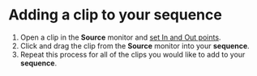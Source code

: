 # Adding a clip to your sequence

1. Open a clip in the **Source** monitor and [set In and Out points](../importing-and-logging-clips/adding-in-and-out-points-to-clips.md).
2. Click and drag the clip from the **Source** monitor into your **sequence**. 
3. Repeat this process for all of the clips you would like to add to your **sequence**.

